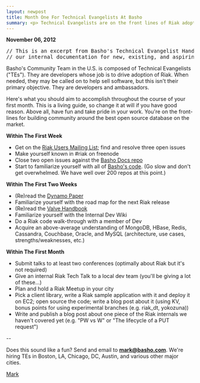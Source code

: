 ```yaml
--- 
layout: newpost
title: Month One For Technical Evangelists At Basho
summary: <p> Technical Evangelists are on the front lines of Riak adoption at Basho. Here's what they work on during their first month. </p>
--- 
```


**November 06, 2012**

<pre>
// This is an excerpt from Basho's Technical Evangelist Handbook, 
// our internal documentation for new, existing, and aspiring TEs. 
</pre>

Basho's Community Team in the U.S. is composed of Technical Evangelists ("TEs"). They are developers whose job is to drive adoption of Riak. When needed, they may be called on to help sell software, but this isn't their primary objective. They are developers and ambassadors. 

Here's what you should aim to accomplish throughout the course of your first month. This is a living guide, so change it at will if you have good reason. Above all, have fun and take pride in your work. You're on the front-lines for building community around the best open source database on the market. 

**Within The First Week** 

* Get on the [Riak Users Mailing List](http://lists.basho.com/mailman/listinfo/riak-users_lists.basho.com); find and resolve three open issues 
* Make yourself known in #riak on freenode
* Close two open issues against the [Basho Docs repo](http://github.com/basho/basho_docs)
* Start to familiarize yourself with all of [Basho's code](http://github.com/basho). (Go slow and don't get overwhelmed. We have well over 200 repos at this point.)

**Within The First Two Weeks**

* (Re)read the [Dynamo Paper](http://www.allthingsdistributed.com/files/amazon-dynamo-sosp2007.pdf) 
* Familiarize yourself with the road map for the next Riak release
* (Re)read the [Valve Handbook](http://newcdn.flamehaus.com/Valve_Handbook_LowRes.pdf)
* Familiarize yourself with the Internal Dev Wiki
* Do a Riak code walk-through with a member of Dev
* Acquire an above-average understanding of MongoDB, HBase, Redis, Cassandra, Couchbase, Oracle, and MySQL (architecture, use cases, strengths/weaknesses, etc.)

**Within The First Month** 

* Submit talks to at least two conferences (optimally about Riak but it's not required)
* Give an internal Riak Tech Talk to a local dev team (you'll be giving a lot of these...)
* Plan and hold a Riak Meetup in your city 
* Pick a client library, write a Riak sample application with it and deploy it on EC2; open source the code; write a blog post about it (using KV, bonus points for using experimental branches (e.g. riak_dt, yokozuna))
* Write and publish a blog post about one piece of the Riak internals we haven't covered yet (e.g. "PW vs W" or "The lifecycle of a PUT request")

--

Does this sound like a fun? Send and email to **mark@basho.com**. We're hiring TEs in Boston, LA, Chicago, DC, Austin, and various other major cities.

[Mark](http://twitter.com/pharkmillups) 


